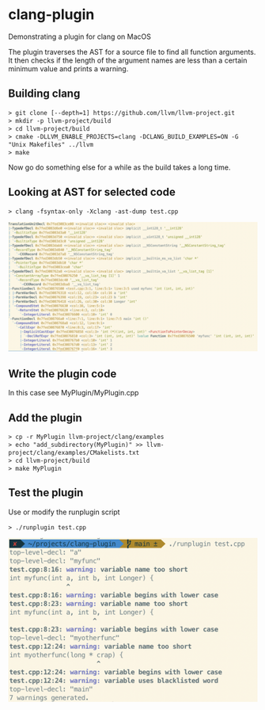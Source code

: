 # clang-plugin
Demonstrating a plugin for clang on MacOS

The plugin traverses the AST for a source file to find all function
arguments. It then checks if the length of the argument names are
less than a certain minimum value and prints a warning.

## Building clang
    > git clone [--depth=1] https://github.com/llvm/llvm-project.git
    > mkdir -p llvm-project/build
    > cd llvm-project/build
    > cmake -DLLVM_ENABLE_PROJECTS=clang -DCLANG_BUILD_EXAMPLES=ON -G "Unix Makefiles" ../llvm
    > make

Now go do something else for a while as the build takes a long time.

## Looking at AST for selected code

    > clang -fsyntax-only -Xclang -ast-dump test.cpp

![Output of ast-dump](images/ast.png)

## Write the plugin code
In this case see MyPlugin/MyPlugin.cpp

## Add the plugin
    > cp -r MyPlugin llvm-project/clang/examples
    > echo "add_subdirectory(MyPlugin)" >> llvm-project/clang/examples/CMakelists.txt
    > cd llvm-project/build
    > make MyPlugin

## Test the plugin
Use or modify the runplugin script

    > ./runplugin test.cpp

![Output of ast-dump](images/result.png)
